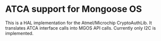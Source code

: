 # ATCA support for Mongoose OS

This is a HAL implementation for the Atmel/Microchip CryptoAuthLib. It
translates ATCA interface calls into MGOS API calls. Currently only I2C is
implemented.
